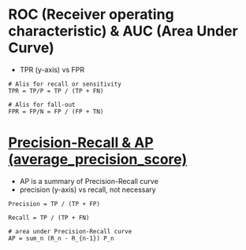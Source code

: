 # ROC (Receiver operating characteristic) & AUC (Area Under Curve)
* TPR (y-axis) vs FPR
```
# Alis for recall or sensitivity
TPR = TP/P = TP / (TP + FN)

# Alis for fall-out
FPR = FP/N = FP / (FP + TN)
```

# [Precision-Recall & AP (average_precision_score)](https://scikit-learn.org/stable/auto_examples/model_selection/plot_precision_recall.html#sphx-glr-auto-examples-model-selection-plot-precision-recall-py)
* AP is a summary of Precision-Recall curve
* precision (y-axis) vs recall, not necessary 
```
Precision = TP / (TP + FP)

Recall = TP / (TP + FN)

# area under Precision-Recall curve
AP = sum_n (R_n - R_{n-1}) P_n
```
